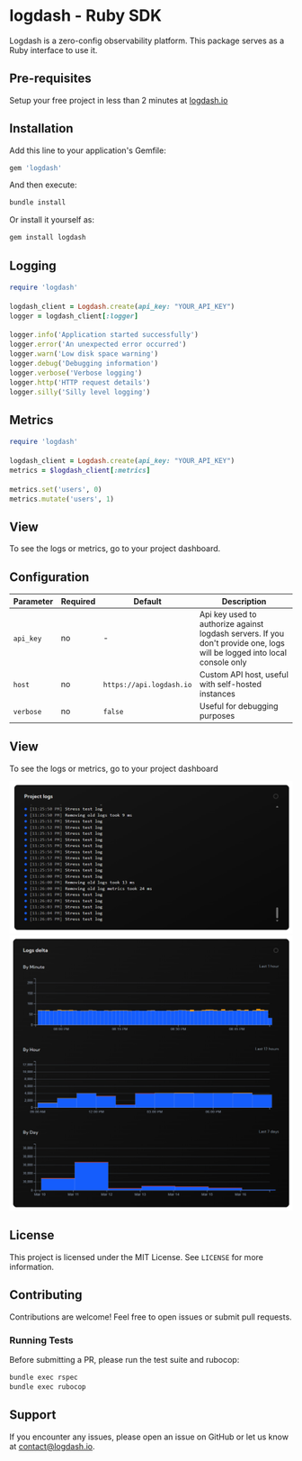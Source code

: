 # logdash - Ruby SDK

Logdash is a zero-config observability platform. This package serves as a Ruby interface to use it.

## Pre-requisites

Setup your free project in less than 2 minutes at [logdash.io](https://logdash.io/)

## Installation

Add this line to your application's Gemfile:

```ruby
gem 'logdash'
```

And then execute:

```bash
bundle install
```

Or install it yourself as:

```bash
gem install logdash
```

## Logging

```ruby
require 'logdash'

logdash_client = Logdash.create(api_key: "YOUR_API_KEY")
logger = logdash_client[:logger]

logger.info('Application started successfully')
logger.error('An unexpected error occurred')
logger.warn('Low disk space warning')
logger.debug('Debugging information')
logger.verbose('Verbose logging')
logger.http('HTTP request details')
logger.silly('Silly level logging')
```

## Metrics

```ruby
require 'logdash'

logdash_client = Logdash.create(api_key: "YOUR_API_KEY")
metrics = $logdash_client[:metrics]

metrics.set('users', 0)
metrics.mutate('users', 1)
```

## View

To see the logs or metrics, go to your project dashboard.

## Configuration

| Parameter | Required | Default | Description                                                                                                              |
| --------- | -------- | ------- | ------------------------------------------------------------------------------------------------------------------------ |
| `api_key` | no       | -       | Api key used to authorize against logdash servers. If you don't provide one, logs will be logged into local console only |
| `host`    | no       | `https://api.logdash.io` | Custom API host, useful with self-hosted instances                                                                       |
| `verbose` | no       | `false` | Useful for debugging purposes                                                                                            |

## View

To see the logs or metrics, go to your project dashboard

![logs](docs/logs.png)
![delta](docs/delta.png)

## License

This project is licensed under the MIT License. See `LICENSE` for more information.

## Contributing

Contributions are welcome! Feel free to open issues or submit pull requests.

### Running Tests

Before submitting a PR, please run the test suite and rubocop:

```bash
bundle exec rspec
bundle exec rubocop
```

## Support

If you encounter any issues, please open an issue on GitHub or let us know at [contact@logdash.io](mailto:contact@logdash.io).
